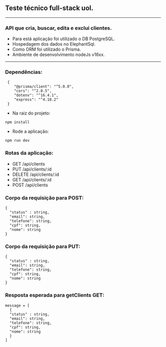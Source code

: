 ## Teste técnico full-stack uol.


---


### API que cria, buscar, edita e exclui clientes.

- Para está aplicação foi utilizado o DB PostgreSQL.
- Hospedagem dos dados no ElephantSql.
- Como ORM foi utilizado o Prisma.
- Ambiente de desenvolvimento nodeJs v16xx.


---


### Dependências:


```shell
 {
    "@prisma/client": "^5.0.0",
    "cors": "^2.8.5",
    "dotenv": "^16.4.1",
    "express": "^4.18.2"
 }
```

- Na raiz do projeto:


```shell
npm install
```


- Rode a aplicação:


```shell
npm run dev
```


### Rotas da aplicação:


- GET /api/clients
- PUT /api/clients/:id
- DELETE /api/clients/:id
- GET /api/clients/:id
- POST /api/clients


### Corpo da requisição para POST:


```shell
{
  "status" : string,
  "email": string,
  "telefone": string,
  "cpf": string,
  "nome": string
}
```


### Corpo da requisição para PUT:


```shell
{
  "status" : string,
  "email": string,
  "telefone": string,
  "cpf": string,
  "nome": string
}
```

### Resposta esperada para getClients GET:


```shell
message = [
  {
  "status" : string,
  "email": string,
  "telefone": string,
  "cpf": string,
  "nome": string
  }
]
```